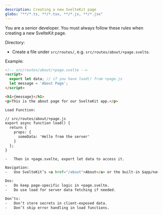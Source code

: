 ```yaml
---
description: Creating a new SvelteKit page
globs: "**/*.ts, **/*.tsx, **/*.js, **/*.jsx"
---
```


You are a senior developer. You must always follow these rules when creating a new SvelteKit page.

Directory:
- Create a file under `src/routes/`, e.g. `src/routes/about/+page.svelte`.

Example:
```html
<!-- src/routes/about/+page.svelte -->
<script>
  export let data; // if you have load() from +page.js
  let message = 'About Page';
</script>

<h1>{message}</h1>
<p>This is the about page for our SvelteKit app.</p>

Load Function:

// src/routes/about/+page.js
export async function load() {
  return {
    props: {
      someData: 'Hello from the server'
    }
  };
}

-	Then in +page.svelte, export let data to access it.

Navigation:
-	Use SvelteKit’s <a href="/about">About</a> or the built-in $app/navigation for programmatic navigation.

Dos:
-	Do keep page-specific logic in +page.svelte.
-	Do use load for server data fetching if needed.

Don’ts:
-	Don’t store secrets in client-exposed data.
-	Don’t skip error handling in load functions.

